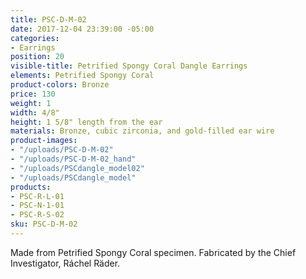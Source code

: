 ```yaml
---
title: PSC-D-M-02
date: 2017-12-04 23:39:00 -05:00
categories:
- Earrings
position: 20
visible-title: Petrified Spongy Coral Dangle Earrings
elements: Petrified Spongy Coral
product-colors: Bronze
price: 130
weight: 1
width: 4/8"
height: 1 5/8" length from the ear
materials: Bronze, cubic zirconia, and gold-filled ear wire
product-images:
- "/uploads/PSC-D-M-02"
- "/uploads/PSC-D-M-02_hand"
- "/uploads/PSCdangle_model02"
- "/uploads/PSCdangle_model"
products:
- PSC-R-L-01
- PSC-N-1-01
- PSC-R-S-02
sku: PSC-D-M-02
---
```


Made from Petrified Spongy Coral specimen. Fabricated by the Chief Investigator, Ráchel Räder.